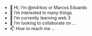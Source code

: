 - 👋 Hi, I’m @m4rkos or Marcos Eduardo
- 👀 I’m interested in many things
- 🌱 I’m currently learning web 3
- 💞️ I’m looking to collaborate on ...
- 📫 How to reach me ...

<!---
m4rkos/m4rkos is a ✨ special ✨ repository because its `README.md` (this file) appears on your GitHub profile.
You can click the Preview link to take a look at your changes.
--->
